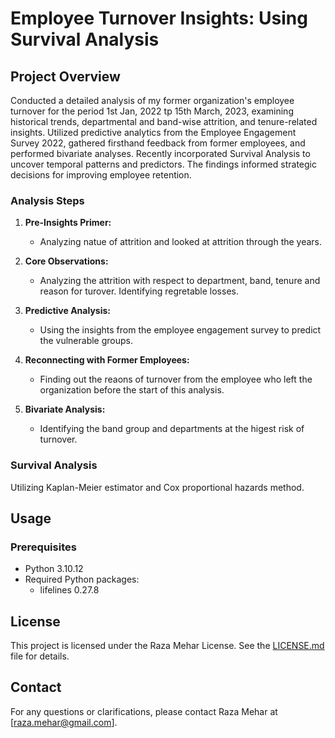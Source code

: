 # Employee Turnover Insights: Using Survival Analysis

## Project Overview
Conducted a detailed analysis of my former organization's employee turnover for the period 1st Jan, 2022 tp 15th March, 2023, examining historical trends, departmental and band-wise attrition, and tenure-related insights. Utilized predictive analytics from the Employee Engagement Survey 2022, gathered firsthand feedback from former employees, and performed bivariate analyses. Recently incorporated Survival Analysis to uncover temporal patterns and predictors. The findings informed strategic decisions for improving employee retention.

### Analysis Steps
1. **Pre-Insights Primer:**
   - Analyzing natue of attrition and looked at attrition through the years.

2. **Core Observations:**
   - Analyzing the attrition with respect to department, band, tenure and reason for turover. Identifying regretable losses.

3. **Predictive Analysis:**
   - Using the insights from the employee engagement survey to predict the vulnerable groups.

4. **Reconnecting with  Former Employees:**
   - Finding out the reaons of turnover from the employee who left the organization before the start of this analysis.

5. **Bivariate Analysis:**
   - Identifying the band group and departments at the higest risk of turnover.

### Survival Analysis
Utilizing  Kaplan-Meier estimator and Cox proportional hazards method.

## Usage
### Prerequisites
- Python 3.10.12
- Required Python packages:
  - lifelines 0.27.8

## License
This project is licensed under the Raza Mehar License. See the [LICENSE.md](LICENSE.md) file for details.

## Contact
For any questions or clarifications, please contact Raza Mehar at [raza.mehar@gmail.com].
